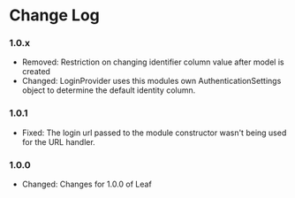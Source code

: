 # Change Log

### 1.0.x

* Removed:  Restriction on changing identifier column value after model is created
* Changed:  LoginProvider uses this modules own AuthenticationSettings object to determine the default identity column.

### 1.0.1

* Fixed:		The login url passed to the module constructor wasn't being used for the URL handler.

### 1.0.0

* Changed:        Changes for 1.0.0 of Leaf
